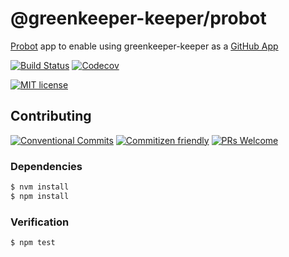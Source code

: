 # @greenkeeper-keeper/probot

[Probot](https://probot.github.io/) app to enable using greenkeeper-keeper as a
[GitHub App](https://developer.github.com/apps/about-apps/)

<!-- status badges -->
[![Build Status][ci-badge]][ci-link]
[![Codecov][coverage-badge]][coverage-link]

<!-- consumer badges -->
[![MIT license][license-badge]][license-link]

## Contributing

<!-- contribution badges -->
[![Conventional Commits][commit-convention-badge]][commit-convention-link]
[![Commitizen friendly][commitizen-badge]][commitizen-link]
[![PRs Welcome][PRs-badge]][PRs-link]

### Dependencies

```sh
$ nvm install
$ npm install
```

### Verification

```sh
$ npm test
```

[license-link]: LICENSE
[license-badge]: https://img.shields.io/github/license/greenkeeper-keeper/probot-app.svg
[ci-link]: https://travis-ci.com/greenkeeper-keeper/probot-app
[ci-badge]: https://img.shields.io/travis/com/greenkeeper-keeper/probot-app.svg?branch=master
[coverage-link]: https://codecov.io/github/greenkeeper-keeper/probot-app
[coverage-badge]: https://img.shields.io/codecov/c/github/greenkeeper-keeper/probot-app.svg
[commit-convention-link]: https://conventionalcommits.org
[commit-convention-badge]: https://img.shields.io/badge/Conventional%20Commits-1.0.0-yellow.svg
[commitizen-link]: http://commitizen.github.io/cz-cli/
[commitizen-badge]: https://img.shields.io/badge/commitizen-friendly-brightgreen.svg
[PRs-link]: http://makeapullrequest.com
[PRs-badge]: https://img.shields.io/badge/PRs-welcome-brightgreen.svg
